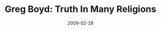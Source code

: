 ---
layout: media
category: media
title: "Greg Boyd: Truth In Many Religions"
date: 2009-02-28
description: "Dr. Greg Boyd discusses why we can find truth in many different religious expressions."
video: "https://s3.amazonaws.com/crossroadsvideomessages/Boyd2-1.mp4"
video-poster: "http://s3.amazonaws.com/crossroads-media/images/legacy/content/Boyd2-1-still.jpg"
---